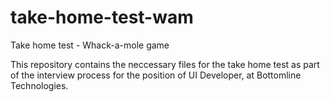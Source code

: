 # take-home-test-wam
Take home test - Whack-a-mole game

This repository contains the neccessary files for the take home test as part of the interview process for the position of UI Developer, at Bottomline Technologies. 
